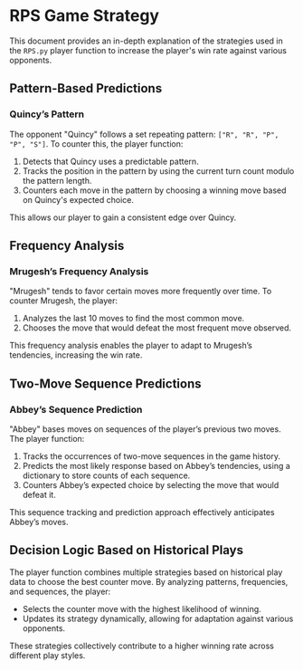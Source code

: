 # RPS Game Strategy

This document provides an in-depth explanation of the strategies used in the `RPS.py` player function to increase the player's win rate against various opponents.

## Pattern-Based Predictions

### Quincy’s Pattern

The opponent "Quincy" follows a set repeating pattern: `["R", "R", "P", "P", "S"]`. To counter this, the player function:

1. Detects that Quincy uses a predictable pattern.
2. Tracks the position in the pattern by using the current turn count modulo the pattern length.
3. Counters each move in the pattern by choosing a winning move based on Quincy's expected choice.

This allows our player to gain a consistent edge over Quincy.

## Frequency Analysis

### Mrugesh’s Frequency Analysis

"Mrugesh" tends to favor certain moves more frequently over time. To counter Mrugesh, the player:

1. Analyzes the last 10 moves to find the most common move.
2. Chooses the move that would defeat the most frequent move observed.

This frequency analysis enables the player to adapt to Mrugesh’s tendencies, increasing the win rate.

## Two-Move Sequence Predictions

### Abbey’s Sequence Prediction

"Abbey" bases moves on sequences of the player’s previous two moves. The player function:

1. Tracks the occurrences of two-move sequences in the game history.
2. Predicts the most likely response based on Abbey’s tendencies, using a dictionary to store counts of each sequence.
3. Counters Abbey’s expected choice by selecting the move that would defeat it.

This sequence tracking and prediction approach effectively anticipates Abbey’s moves.

## Decision Logic Based on Historical Plays

The player function combines multiple strategies based on historical play data to choose the best counter move. By analyzing patterns, frequencies, and sequences, the player:

- Selects the counter move with the highest likelihood of winning.
- Updates its strategy dynamically, allowing for adaptation against various opponents.

These strategies collectively contribute to a higher winning rate across different play styles.
